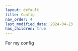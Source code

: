 ```yaml
---
layout: default
title: Config
nav_order: 4
last_modified_date: 2024-04-23
has_children: true
---
```


For my config
